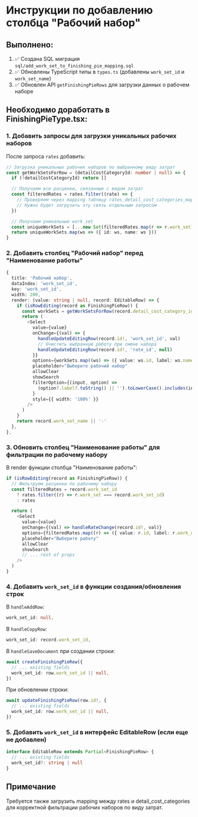 # Инструкции по добавлению столбца "Рабочий набор"

## Выполнено:
1. ✅ Создана SQL миграция `sql/add_work_set_to_finishing_pie_mapping.sql`
2. ✅ Обновлены TypeScript типы в `types.ts` (добавлены `work_set_id` и `work_set_name`)
3. ✅ Обновлен API `getFinishingPieRows` для загрузки данных о рабочем наборе

## Необходимо доработать в FinishingPieType.tsx:

### 1. Добавить запросы для загрузки уникальных рабочих наборов

После запроса `rates` добавить:

```typescript
// Загрузка уникальных рабочих наборов по выбранному виду затрат
const getWorkSetsForRow = (detailCostCategoryId: number | null) => {
  if (!detailCostCategoryId) return []

  // Получаем все расценки, связанные с видом затрат
  const filteredRates = rates.filter((rate) => {
    // Проверяем через mapping таблицу rates_detail_cost_categories_mapping
    // Нужно будет загрузить эту связь отдельным запросом
  })

  // Получаем уникальные work_set
  const uniqueWorkSets = [...new Set(filteredRates.map(r => r.work_set).filter(Boolean))]
  return uniqueWorkSets.map(ws => ({ id: ws, name: ws }))
}
```

### 2. Добавить столбец "Рабочий набор" перед "Наименование работы"

```typescript
{
  title: 'Рабочий набор',
  dataIndex: 'work_set_id',
  key: 'work_set_id',
  width: 200,
  render: (value: string | null, record: EditableRow) => {
    if (isRowEditing(record as FinishingPieRow)) {
      const workSets = getWorkSetsForRow(record.detail_cost_category_id)
      return (
        <Select
          value={value}
          onChange={(val) => {
            handleUpdateEditingRow(record.id!, 'work_set_id', val)
            // Очистить выбранную работу при смене набора
            handleUpdateEditingRow(record.id!, 'rate_id', null)
          }}
          options={workSets.map((ws) => ({ value: ws.id, label: ws.name }))}
          placeholder="Выберите рабочий набор"
          allowClear
          showSearch
          filterOption={(input, option) =>
            (option?.label?.toString() || '').toLowerCase().includes(input.toLowerCase())
          }
          style={{ width: '100%' }}
        />
      )
    }
    return record.work_set_name || '-'
  },
},
```

### 3. Обновить столбец "Наименование работы" для фильтрации по рабочему набору

В render функции столбца "Наименование работы":

```typescript
if (isRowEditing(record as FinishingPieRow)) {
  // Фильтруем расценки по рабочему набору
  const filteredRates = record.work_set_id
    ? rates.filter((r) => r.work_set === record.work_set_id)
    : rates

  return (
    <Select
      value={value}
      onChange={(val) => handleRateChange(record.id!, val)}
      options={filteredRates.map((r) => ({ value: r.id, label: r.work_name }))}
      placeholder="Выберите работу"
      allowClear
      showSearch
      // ... rest of props
    />
  )
}
```

### 4. Добавить `work_set_id` в функции создания/обновления строк

В `handleAddRow`:
```typescript
work_set_id: null,
```

В `handleCopyRow`:
```typescript
work_set_id: record.work_set_id,
```

В `handleSaveDocument` при создании строки:
```typescript
await createFinishingPieRow({
  // ... existing fields
  work_set_id: row.work_set_id || null,
})
```

При обновлении строки:
```typescript
await updateFinishingPieRow(row.id!, {
  // ... existing fields
  work_set_id: row.work_set_id || null,
})
```

### 5. Добавить `work_set_id` в интерфейс EditableRow (если еще не добавлен)

```typescript
interface EditableRow extends Partial<FinishingPieRow> {
  // ... existing fields
  work_set_id?: string | null
}
```

## Примечание
Требуется также загрузить mapping между rates и detail_cost_categories для корректной фильтрации рабочих наборов по виду затрат.
